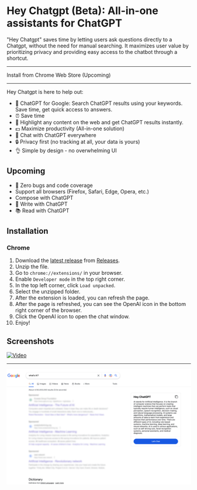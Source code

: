 # Hey Chatgpt (Beta): All-in-one assistants for ChatGPT

"Hey Chatgpt" saves time by letting users ask questions directly to a Chatgpt, without the need for manual searching. It maximizes user value by prioritizing privacy and providing easy access to the chatbot through a shortcut.

---

Install from Chrome Web Store (Upcoming)

---

Hey Chatgpt is here to help out:

- 🔎 ChatGPT for Google: Search ChatGPT results using your keywords. Save time, get quick access to answers.
- ⏰ Save time
- 🚀 Highlight any content on the web and get ChatGPT results instantly.
- 💵 Maximize productivity (All-in-one solution)
- 🤖 Chat with ChatGPT everywhere
- 🔒 Privacy first (no tracking at all, your data is yours)
- 👌 Simple by design - no overwhelming UI

## Upcoming

- 🐛 Zero bugs and code coverage
- Support all browsers (Firefox, Safari, Edge, Opera, etc.)
- Compose with ChatGPT
- 📝 Write with ChatGPT
- 📚 Read with ChatGPT

## Installation

### Chrome

1. Download the [latest release](https://github.com/1997roylee/openai-chatgpt-everywhere-extension/releases) from [Releases](https://github.com/1997roylee/openai-chatgpt-everywhere-extension/releases).
2. Unzip the file.
3. Go to `chrome://extensions/` in your browser.
4. Enable `Developer mode` in the top right corner.
5. In the top left corner, click `Load unpacked`.
6. Select the unzipped folder.
7. After the extension is loaded, you can refresh the page.
8. After the page is refreshed, you can see the OpenAI icon in the bottom right corner of the browser.
9. Click the OpenAI icon to open the chat window.
10. Enjoy!

## Screenshots

[![Video](https://img.youtube.com/vi/WJ9G8V0UEXE/0.jpg)](https://www.youtube.com/watch?v=WJ9G8V0UEXE)

---

![Screenshot](screenshots/01.png?raw=true)
